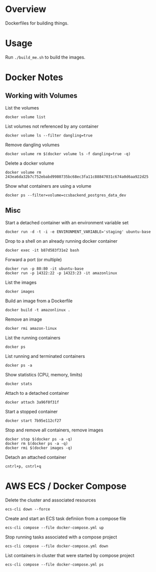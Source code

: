 # Overview

Dockerfiles for building things.

# Usage

Run `./build_me.sh` to build the images.

# Docker Notes

## Working with Volumes

List the volumes

    docker volume list

List volumes not referenced by any container

    docker volume ls --filter dangling=true

Remove dangling volumes

    docker volume rm $(docker volume ls -f dangling=true -q)

Delete a docker volume

    docker volume rm 243ea6da32b7c752ebabd9980735bc68ec3fa11c88847031c674a0d6aa922d25

Show what containers are using a volume

    docker ps --filter=volume=ccsbackend_postgres_data_dev

##  Misc

Start a detached container with an environment variable set

    docker run -d -t -i -e ENVIRONMENT_VARIABLE='staging' ubuntu-base

Drop to a shell on an already running docker container

    docker exec -it b87d583f31e2 bash

Forward a port (or multiple)

    docker run -p 80:80 -it ubuntu-base
    docker run -p 14322:22 -p 14323:23 -it amazonlinux

List the images

    docker images

Build an image from a Dockerfile

    docker build -t amazonlinux .

Remove an image

    docker rmi amazon-linux

List the running containers

    docker ps

List running and terminated containers

    docker ps -a

Show statistics (CPU, memory, limits)

    docker stats

Attach to a detached container

    docker attach 3a96f0f31f

Start a stopped container

    docker start 7b95e112cf27

Stop and remove all containers, remove images

    docker stop $(docker ps -a -q)
    docker rm $(docker ps -a -q)
    docker rmi $(docker images -q)

Detach an attached container

    cntrl+p, cntrl+q

# AWS ECS / Docker Compose

Delete the cluster and associated resources

    ecs-cli down --force

Create and start an ECS task definiion from a compose file

    ecs-cli compose --file docker-compose.yml up

Stop running tasks associated with a compose project

    ecs-cli compose --file docker-compose.yml down

List containers in cluster that were started by compose project

    ecs-cli compose --file docker-compose.yml ps
